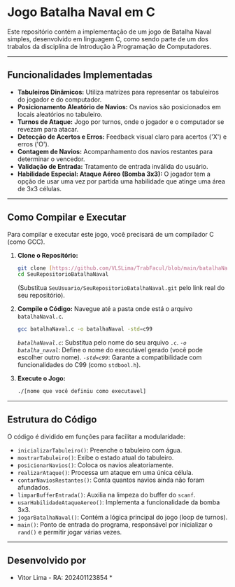 # Jogo Batalha Naval em C

Este repositório contém a implementação de um jogo de Batalha Naval simples, desenvolvido em linguagem C, como sendo parte de um dos trabalos da disciplina de Introdução à Programação de Computadores.

---

## **Funcionalidades Implementadas**

* **Tabuleiros Dinâmicos:** Utiliza matrizes para representar os tabuleiros do jogador e do computador.
* **Posicionamento Aleatório de Navios:** Os navios são posicionados em locais aleatórios no tabuleiro.
* **Turnos de Ataque:** Jogo por turnos, onde o jogador e o computador se revezam para atacar.
* **Detecção de Acertos e Erros:** Feedback visual claro para acertos ('X') e erros ('O').
* **Contagem de Navios:** Acompanhamento dos navios restantes para determinar o vencedor.
* **Validação de Entrada:** Tratamento de entrada inválida do usuário.
* **Habilidade Especial: Ataque Aéreo (Bomba 3x3):** O jogador tem a opção de usar uma vez por partida uma habilidade que atinge uma área de 3x3 células.

---

## **Como Compilar e Executar**

Para compilar e executar este jogo, você precisará de um compilador C (como GCC).

1.  **Clone o Repositório:**
    ```bash
    git clone [https://github.com/VLSLima/TrabFacul/blob/main/batalhaNaval.c](https://github.com/SeuUsuario/SeuRepositorioBatalhaNaval.git)
    cd SeuRepositorioBatalhaNaval
    ```
    (Substitua `SeuUsuario/SeuRepositorioBatalhaNaval.git` pelo link real do seu repositório).

2.  **Compile o Código:**
    Navegue até a pasta onde está o arquivo `batalhaNaval.c`.
    ```bash
    gcc batalhaNaval.c -o batalhaNaval -std=c99
    ```
    *`batalhaNaval.c`*: Substitua pelo nome do seu arquivo `.c`.
    *`-o batalha_naval`*: Define o nome do executável gerado (você pode escolher outro nome).
    *`-std=c99`*: Garante a compatibilidade com funcionalidades do C99 (como `stdbool.h`).

3.  **Execute o Jogo:**
    ```bash
    ./[nome que você definiu como executavel]
    ```

---

## **Estrutura do Código**

O código é dividido em funções para facilitar a modularidade:

* `inicializarTabuleiro()`: Preenche o tabuleiro com água.
* `mostrarTabuleiro()`: Exibe o estado atual do tabuleiro.
* `posicionarNavios()`: Coloca os navios aleatoriamente.
* `realizarAtaque()`: Processa um ataque em uma única célula.
* `contarNaviosRestantes()`: Conta quantos navios ainda não foram afundados.
* `limparBufferEntrada()`: Auxilia na limpeza do buffer do `scanf`.
* `usarHabilidadeAtaqueAereo()`: Implementa a funcionalidade da bomba 3x3.
* `jogarBatalhaNaval()`: Contém a lógica principal do jogo (loop de turnos).
* `main()`: Ponto de entrada do programa, responsável por inicializar o `rand()` e permitir jogar várias vezes.

---

## **Desenvolvido por**

* Vitor Lima - RA: 202401123854 *
